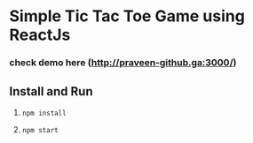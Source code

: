 # Simple Tic Tac Toe Game using ReactJs
### check demo here (http://praveen-github.ga:3000/)

## Install and Run
1. ```npm install```

2. ```npm start ```
